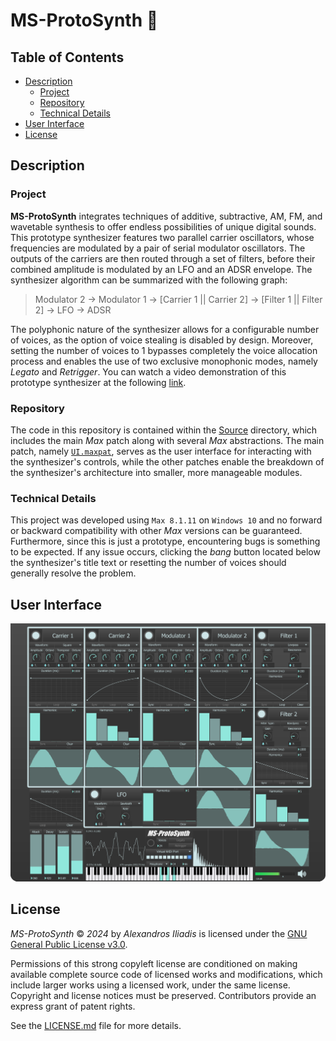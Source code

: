 # MS-ProtoSynth 🎹


## Table of Contents

- [Description](#description)
    - [Project](#project)
    - [Repository](#repository)
    - [Technical Details](#technical-details)
- [User Interface](#user-interface)
- [License](#license)


## Description

### Project
**MS-ProtoSynth** integrates techniques of additive, subtractive, AM, FM, and wavetable synthesis to offer endless possibilities of unique digital sounds. This prototype synthesizer features two parallel carrier oscillators, whose frequencies are modulated by a pair of serial modulator oscillators. The outputs of the carriers are then routed through a set of filters, before their combined amplitude is modulated by an LFO and an ADSR envelope. The synthesizer algorithm can be summarized with the following graph:
> Modulator 2 &rarr; Modulator 1 &rarr; [Carrier 1 || Carrier 2] &rarr; [Filter 1 || Filter 2] &rarr; LFO &rarr; ADSR

The polyphonic nature of the synthesizer allows for a configurable number of voices, as the option of voice stealing is disabled by design. Moreover, setting the number of voices to 1 bypasses completely the voice allocation process and enables the use of two exclusive monophonic modes, namely *Legato* and *Retrigger*. You can watch a video demonstration of this prototype synthesizer at the following [link](https://youtu.be/yOaT1Lo720k).

### Repository
The code in this repository is contained within the [Source](Source) directory, which includes the main *Max* patch along with several *Max* abstractions. The main patch, namely [`UI.maxpat`](Source/UI.maxpat), serves as the user interface for interacting with the synthesizer's controls, while the other patches enable the breakdown of the synthesizer's architecture into smaller, more manageable modules.

### Technical Details
This project was developed using `Max 8.1.11` on `Windows 10` and no forward or backward compatibility with other *Max* versions can be guaranteed. Furthermore, since this is just a prototype, encountering bugs is something to be expected. If any issue occurs, clicking the *bang* button located below the synthesizer's title text or resetting the number of voices should generally resolve the problem.


## User Interface
![UI.png](UI.png "MS-ProtoSynth")


## License

*MS-ProtoSynth* © *2024* by *Alexandros Iliadis* is licensed under the [GNU General Public License v3.0](https://choosealicense.com/licenses/gpl-3.0/).

Permissions of this strong copyleft license are conditioned on making available complete source code of licensed works and modifications, which include larger works using a licensed work, under the same license. Copyright and license notices must be preserved. Contributors provide an express grant of patent rights.

See the [LICENSE.md](LICENSE.md) file for more details.